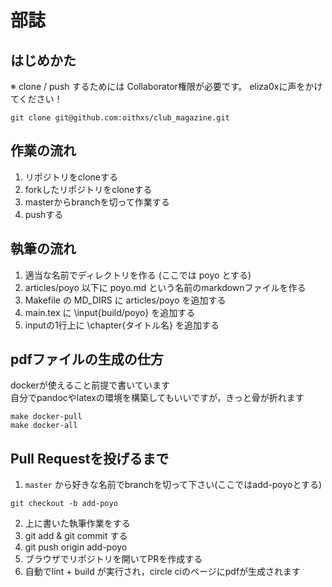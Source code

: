 # 部誌

## はじめかた

※ clone / push するためには Collaborator権限が必要です。 eliza0xに声をかけてください！

```
git clone git@github.com:oithxs/club_magazine.git
```

## 作業の流れ

1. リポジトリをcloneする
2. forkしたリポジトリをcloneする
3. masterからbranchを切って作業する
4. pushする

## 執筆の流れ
1. 適当な名前でディレクトリを作る (ここでは poyo とする)
2. articles/poyo 以下に poyo.md という名前のmarkdownファイルを作る
3. Makefile の MD_DIRS に articles/poyo を追加する
4. main.tex に \input{build/poyo} を追加する
5. inputの1行上に \chapter{タイトル名} を追加する

## pdfファイルの生成の仕方
dockerが使えること前提で書いています  
自分でpandocやlatexの環境を構築してもいいですが，きっと骨が折れます
```
make docker-pull
make docker-all
```

## Pull Requestを投げるまで

1. `master` から好きな名前でbranchを切って下さい(ここではadd-poyoとする)
```
git checkout -b add-poyo
```

2. 上に書いた執筆作業をする
3. git add & git commit する
4. git push origin add-poyo
5. ブラウザでリポジトリを開いてPRを作成する
6. 自動でlint + build が実行され，circle ciのページにpdfが生成されます
